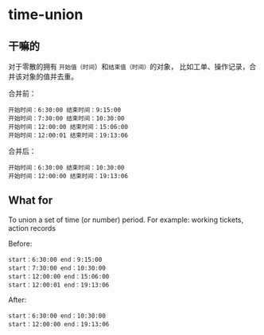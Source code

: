 # time-union

## 干嘛的
对于零散的拥有 `开始值（时间`）和`结束值（时间）`的对象，
比如工单、操作记录，合并该对象的值并去重。

合并前：
```
开始时间：6:30:00 结束时间：9:15:00
开始时间：7:30:00 结束时间：10:30:00
开始时间：12:00:00 结束时间：15:06:00
开始时间：12:00:01 结束时间：19:13:06
```

合并后：
```
开始时间：6:30:00 结束时间：10:30:00
开始时间：12:00:00 结束时间：19:13:06
```

## What for
To union a set of time (or number) period.
For example: working tickets, action records

Before:
```
start：6:30:00 end：9:15:00
start：7:30:00 end：10:30:00
start：12:00:00 end：15:06:00
start：12:00:01 end：19:13:06
```

After:
```
start：6:30:00 end：10:30:00
start：12:00:00 end：19:13:06
```